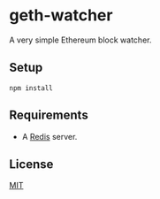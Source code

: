 geth-watcher
==

A very simple Ethereum block watcher.

## Setup

```npm install```

## Requirements

* A [Redis](http://redis.io/) server.

## License

[MIT](https://github.com/matiasinsaurralde/geth-watcher/blob/master/LICENSE)
